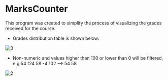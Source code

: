 # MarksCounter

This program was created to simplify the process of visualizing the grades received for the course.  

* Grades distribution table is shown below:  
  
![3](https://user-images.githubusercontent.com/83032359/219873553-94e5b79d-b8df-4ce9-9216-486a1259a45e.jpg)


* Non-numeric and values  higher than 100 or lower than 0 will be filtered, e.g 54 f24 58 -4 102 --> 54 58  


![2](https://user-images.githubusercontent.com/83032359/219873470-c44ff683-73ff-4610-8a63-336985481b0b.jpg)
